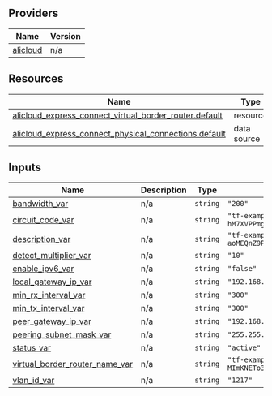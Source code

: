 <!-- BEGIN_TF_DOCS -->
## Providers

| Name | Version |
|------|---------|
| <a name="provider_alicloud"></a> [alicloud](#provider\_alicloud) | n/a |

## Resources

| Name | Type |
|------|------|
| [alicloud_express_connect_virtual_border_router.default](https://registry.terraform.io/providers/hashicorp/alicloud/latest/docs/resources/express_connect_virtual_border_router) | resource |
| [alicloud_express_connect_physical_connections.default](https://registry.terraform.io/providers/hashicorp/alicloud/latest/docs/data-sources/express_connect_physical_connections) | data source |

## Inputs

| Name | Description | Type | Default | Required |
|------|-------------|------|---------|:--------:|
| <a name="input_bandwidth_var"></a> [bandwidth\_var](#input\_bandwidth\_var) | n/a | `string` | `"200"` | no |
| <a name="input_circuit_code_var"></a> [circuit\_code\_var](#input\_circuit\_code\_var) | n/a | `string` | `"tf-example-hM7XVPPmgiQkbPNgaQtqqGzX"` | no |
| <a name="input_description_var"></a> [description\_var](#input\_description\_var) | n/a | `string` | `"tf-example-aoMEQnZ9PgEgzHjEV69O21rp"` | no |
| <a name="input_detect_multiplier_var"></a> [detect\_multiplier\_var](#input\_detect\_multiplier\_var) | n/a | `string` | `"10"` | no |
| <a name="input_enable_ipv6_var"></a> [enable\_ipv6\_var](#input\_enable\_ipv6\_var) | n/a | `string` | `"false"` | no |
| <a name="input_local_gateway_ip_var"></a> [local\_gateway\_ip\_var](#input\_local\_gateway\_ip\_var) | n/a | `string` | `"192.168.0.11"` | no |
| <a name="input_min_rx_interval_var"></a> [min\_rx\_interval\_var](#input\_min\_rx\_interval\_var) | n/a | `string` | `"300"` | no |
| <a name="input_min_tx_interval_var"></a> [min\_tx\_interval\_var](#input\_min\_tx\_interval\_var) | n/a | `string` | `"300"` | no |
| <a name="input_peer_gateway_ip_var"></a> [peer\_gateway\_ip\_var](#input\_peer\_gateway\_ip\_var) | n/a | `string` | `"192.168.0.12"` | no |
| <a name="input_peering_subnet_mask_var"></a> [peering\_subnet\_mask\_var](#input\_peering\_subnet\_mask\_var) | n/a | `string` | `"255.255.255.0"` | no |
| <a name="input_status_var"></a> [status\_var](#input\_status\_var) | n/a | `string` | `"active"` | no |
| <a name="input_virtual_border_router_name_var"></a> [virtual\_border\_router\_name\_var](#input\_virtual\_border\_router\_name\_var) | n/a | `string` | `"tf-example-MImKNETo3qwDBwnHVW3UUB8Y"` | no |
| <a name="input_vlan_id_var"></a> [vlan\_id\_var](#input\_vlan\_id\_var) | n/a | `string` | `"1217"` | no |
<!-- END_TF_DOCS -->    